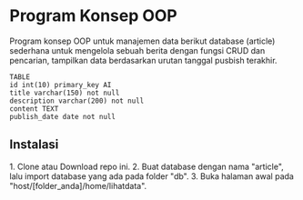 # Program Konsep OOP
Program konsep OOP untuk manajemen data berikut database (article)
sederhana untuk mengelola sebuah berita dengan fungsi CRUD dan pencarian,
tampilkan data berdasarkan urutan tanggal pusbish terakhir.


	TABLE
	id int(10) primary_key AI
	title varchar(150) not null
	description varchar(200) not null
	content TEXT
	publish_date date not null

<h2>Instalasi</h2>
1. Clone atau Download repo ini.
2. Buat database dengan nama "article", lalu import database yang ada pada folder "db".
3. Buka halaman awal pada "host/[folder_anda]/home/lihatdata".
